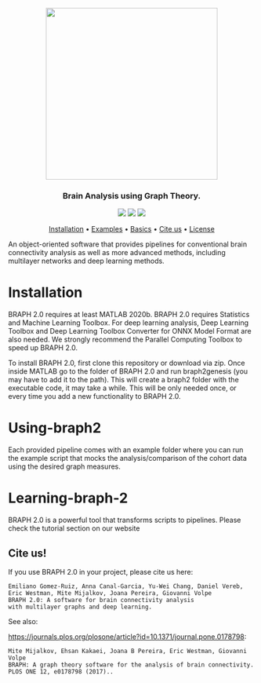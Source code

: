 <p align="center">
  <img width="350" src=https://github.com/softmatterlab/BRAPH-2-Matlab/blob/develop/braph2genesis/src/util/braph2icon.png>
</p>

<h3 align="center">Brain Analysis using Graph Theory.</h3>
<p align="center">
  <a href="https://twitter.com/braph2software" alt="tweeter"><img src="https://img.shields.io/twitter/url?label=BRAPH%202&style=social&url=https%3A%2F%2Ftwitter.com%2Fbraph2software"></a>
  <a href="http://braph.org/" alt="website"><img src="https://img.shields.io/website?up_message=braph.org&url=http%3A%2F%2Fbraph.org%2F"></a>
  <a href="https://doi.org/10.1371/journal.pone.01787981" alt="DOI"><img src="https://img.shields.io/badge/DOI-10.1371%2Fjournal.pone.0178798-blue">
  </a>
</p>
<p align="center">
  <a href="#installation">Installation</a> •
  <a href="#using-braph2">Examples</a> •
  <a href="#learning-braph-2">Basics</a> •
  <a href="#cite-us">Cite us</a> •
  <a href="https://github.com/softmatterlab/BRAPH-2-Matlab/blob/develop/braph2genesis/braph2license.rtf">License</a> 
</p>


An object-oriented software that provides pipelines for conventional brain connectivity analysis as well as more advanced methods, including multilayer networks and deep learning methods.

# Installation

BRAPH 2.0 requires at least MATLAB 2020b. BRAPH 2.0 requires Statistics and Machine Learning Toolbox. For deep learning analysis, Deep Learning Toolbox and Deep Learning Toolbox Converter for ONNX Model Format are also needed. We strongly recommend the Parallel Computing Toolbox to speed up BRAPH 2.0.

To install BRAPH 2.0, first clone this repository or download via zip. 
Once inside MATLAB go to the folder of BRAPH 2.0 and run braph2genesis (you may have to add it to the path). This will create a braph2 folder with the executable code, it may take a while.
This will be only needed once, or every time you add a new functionality to BRAPH 2.0.

# Using-braph2

Each provided pipeline comes with an example folder where you can run the example script that mocks the analysis/comparison of the cohort data using the desired graph measures.

# Learning-braph-2

BRAPH 2.0 is a powerful tool that transforms scripts to pipelines. Please check the tutorial section on our website <a href="http://braph.org/tutorials/"></a>

## Cite us!
If you use BRAPH 2.0 in your project, please cite us here:

```
Emiliano Gomez-Ruiz, Anna Canal-Garcia, Yu-Wei Chang, Daniel Vereb, 
Eric Westman, Mite Mijalkov, Joana Pereira, Giovanni Volpe
BRAPH 2.0: A software for brain connectivity analysis 
with multilayer graphs and deep learning.
```

See also:

<https://journals.plos.org/plosone/article?id=10.1371/journal.pone.0178798>:
```
Mite Mijalkov, Ehsan Kakaei, Joana B Pereira, Eric Westman, Giovanni Volpe
BRAPH: A graph theory software for the analysis of brain connectivity.
PLOS ONE 12, e0178798 (2017)..
```
